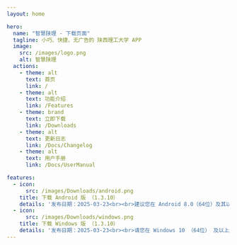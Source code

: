 ```yaml
---
layout: home

hero:
  name: "智慧陕理 - 下载页面"
  tagline: 小巧、快捷、无广告的 陕西理工大学 APP
  image:
    src: /images/logo.png
    alt: 智慧陕理
  actions:
    - theme: alt
      text: 首页
      link: /
    - theme: alt
      text: 功能介绍
      link: /Features
    - theme: brand
      text: 立即下载
      link: /Downloads
    - theme: alt
      text: 更新日志
      link: /Docs/Changelog
    - theme: alt
      text: 用户手册
      link: /Docs/UserManual

features:
  - icon:
      src: /images/Downloads/android.png
    title: 下载 Android 版 （1.3.10）
    details: '发布日期：2025-03-23<br><br>建议您在 Android 8.0（64位）及其以上版本的设备上使用 Android 版智慧陕理，目前市面上 90% 的设备均符合要求<br><br><a href="https://gitee.com/Anya1014CN/SmartSNUT/releases/download/1.3.10/SmartSNUT_Android_1.3.10.apk"><font style="font-size: 5; color: red">点击下载</font></a>'
  - icon:
      src: /images/Downloads/windows.png
    title: 下载 Windows 版 （1.3.10）
    details: '发布日期：2025-03-23<br><br>请您在 Windows 10 （64位） 及以上版本使用 Windows 版智慧陕理，请确保您的设备符合要求<br><br><a href="https://gitee.com/Anya1014CN/SmartSNUT/releases/download/1.3.10/SmartSNUT_Windows_1.3.10.exe"><font style="font-size: 5; color: red">点击下载</font></a>'
---
```


